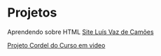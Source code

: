 # Projetos
Aprendendo sobre HTML
<a  href="https://isaaclana.github.io/Projetos/Luís Vaz de Camões/Index">Site Luís Vaz de Camões</a>

<a href="https://isaaclana.github.io/Projetos/Pjcordel/Index">Projeto Cordel do Curso em video</a>